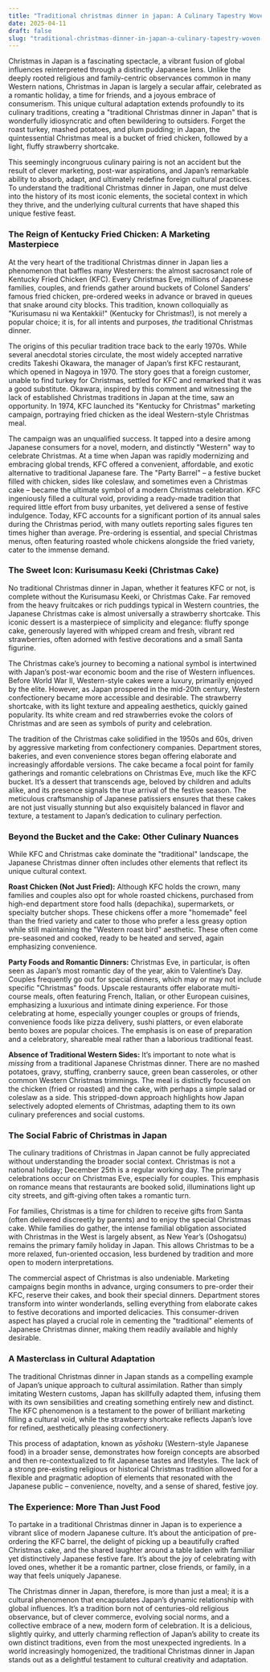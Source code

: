 ```yaml
---
title: "Traditional christmas dinner in japan: A Culinary Tapestry Woven with Global Threads"
date: 2025-04-11
draft: false
slug: "traditional-christmas-dinner-in-japan-a-culinary-tapestry-woven-with-global-threads" 
---
```


Christmas in Japan is a fascinating spectacle, a vibrant fusion of global influences reinterpreted through a distinctly Japanese lens. Unlike the deeply rooted religious and family-centric observances common in many Western nations, Christmas in Japan is largely a secular affair, celebrated as a romantic holiday, a time for friends, and a joyous embrace of consumerism. This unique cultural adaptation extends profoundly to its culinary traditions, creating a "traditional Christmas dinner in Japan" that is wonderfully idiosyncratic and often bewildering to outsiders. Forget the roast turkey, mashed potatoes, and plum pudding; in Japan, the quintessential Christmas meal is a bucket of fried chicken, followed by a light, fluffy strawberry shortcake.

This seemingly incongruous culinary pairing is not an accident but the result of clever marketing, post-war aspirations, and Japan’s remarkable ability to absorb, adapt, and ultimately redefine foreign cultural practices. To understand the traditional Christmas dinner in Japan, one must delve into the history of its most iconic elements, the societal context in which they thrive, and the underlying cultural currents that have shaped this unique festive feast.

### The Reign of Kentucky Fried Chicken: A Marketing Masterpiece

At the very heart of the traditional Christmas dinner in Japan lies a phenomenon that baffles many Westerners: the almost sacrosanct role of Kentucky Fried Chicken (KFC). Every Christmas Eve, millions of Japanese families, couples, and friends gather around buckets of Colonel Sanders’ famous fried chicken, pre-ordered weeks in advance or braved in queues that snake around city blocks. This tradition, known colloquially as "Kurisumasu ni wa Kentakkii!" (Kentucky for Christmas!), is not merely a popular choice; it is, for all intents and purposes, *the* traditional Christmas dinner.

The origins of this peculiar tradition trace back to the early 1970s. While several anecdotal stories circulate, the most widely accepted narrative credits Takeshi Okawara, the manager of Japan’s first KFC restaurant, which opened in Nagoya in 1970. The story goes that a foreign customer, unable to find turkey for Christmas, settled for KFC and remarked that it was a good substitute. Okawara, inspired by this comment and witnessing the lack of established Christmas traditions in Japan at the time, saw an opportunity. In 1974, KFC launched its "Kentucky for Christmas" marketing campaign, portraying fried chicken as the ideal Western-style Christmas meal.

The campaign was an unqualified success. It tapped into a desire among Japanese consumers for a novel, modern, and distinctly "Western" way to celebrate Christmas. At a time when Japan was rapidly modernizing and embracing global trends, KFC offered a convenient, affordable, and exotic alternative to traditional Japanese fare. The "Party Barrel" – a festive bucket filled with chicken, sides like coleslaw, and sometimes even a Christmas cake – became the ultimate symbol of a modern Christmas celebration. KFC ingeniously filled a cultural void, providing a ready-made tradition that required little effort from busy urbanites, yet delivered a sense of festive indulgence. Today, KFC accounts for a significant portion of its annual sales during the Christmas period, with many outlets reporting sales figures ten times higher than average. Pre-ordering is essential, and special Christmas menus, often featuring roasted whole chickens alongside the fried variety, cater to the immense demand.

### The Sweet Icon: Kurisumasu Keeki (Christmas Cake)

No traditional Christmas dinner in Japan, whether it features KFC or not, is complete without the Kurisumasu Keeki, or Christmas Cake. Far removed from the heavy fruitcakes or rich puddings typical in Western countries, the Japanese Christmas cake is almost universally a strawberry shortcake. This iconic dessert is a masterpiece of simplicity and elegance: fluffy sponge cake, generously layered with whipped cream and fresh, vibrant red strawberries, often adorned with festive decorations and a small Santa figurine.

The Christmas cake’s journey to becoming a national symbol is intertwined with Japan’s post-war economic boom and the rise of Western influences. Before World War II, Western-style cakes were a luxury, primarily enjoyed by the elite. However, as Japan prospered in the mid-20th century, Western confectionery became more accessible and desirable. The strawberry shortcake, with its light texture and appealing aesthetics, quickly gained popularity. Its white cream and red strawberries evoke the colors of Christmas and are seen as symbols of purity and celebration.

The tradition of the Christmas cake solidified in the 1950s and 60s, driven by aggressive marketing from confectionery companies. Department stores, bakeries, and even convenience stores began offering elaborate and increasingly affordable versions. The cake became a focal point for family gatherings and romantic celebrations on Christmas Eve, much like the KFC bucket. It’s a dessert that transcends age, beloved by children and adults alike, and its presence signals the true arrival of the festive season. The meticulous craftsmanship of Japanese patissiers ensures that these cakes are not just visually stunning but also exquisitely balanced in flavor and texture, a testament to Japan’s dedication to culinary perfection.

### Beyond the Bucket and the Cake: Other Culinary Nuances

While KFC and Christmas cake dominate the "traditional" landscape, the Japanese Christmas dinner often includes other elements that reflect its unique cultural context.

**Roast Chicken (Not Just Fried):** Although KFC holds the crown, many families and couples also opt for whole roasted chickens, purchased from high-end department store food halls (depachika), supermarkets, or specialty butcher shops. These chickens offer a more "homemade" feel than the fried variety and cater to those who prefer a less greasy option while still maintaining the "Western roast bird" aesthetic. These often come pre-seasoned and cooked, ready to be heated and served, again emphasizing convenience.

**Party Foods and Romantic Dinners:** Christmas Eve, in particular, is often seen as Japan’s most romantic day of the year, akin to Valentine’s Day. Couples frequently go out for special dinners, which may or may not include specific "Christmas" foods. Upscale restaurants offer elaborate multi-course meals, often featuring French, Italian, or other European cuisines, emphasizing a luxurious and intimate dining experience. For those celebrating at home, especially younger couples or groups of friends, convenience foods like pizza delivery, sushi platters, or even elaborate bento boxes are popular choices. The emphasis is on ease of preparation and a celebratory, shareable meal rather than a laborious traditional feast.

**Absence of Traditional Western Sides:** It’s important to note what is *missing* from a traditional Japanese Christmas dinner. There are no mashed potatoes, gravy, stuffing, cranberry sauce, green bean casseroles, or other common Western Christmas trimmings. The meal is distinctly focused on the chicken (fried or roasted) and the cake, with perhaps a simple salad or coleslaw as a side. This stripped-down approach highlights how Japan selectively adopted elements of Christmas, adapting them to its own culinary preferences and social customs.

### The Social Fabric of Christmas in Japan

The culinary traditions of Christmas in Japan cannot be fully appreciated without understanding the broader social context. Christmas is not a national holiday; December 25th is a regular working day. The primary celebrations occur on Christmas Eve, especially for couples. This emphasis on romance means that restaurants are booked solid, illuminations light up city streets, and gift-giving often takes a romantic turn.

For families, Christmas is a time for children to receive gifts from Santa (often delivered discreetly by parents) and to enjoy the special Christmas cake. While families do gather, the intense familial obligation associated with Christmas in the West is largely absent, as New Year’s (Oshogatsu) remains the primary family holiday in Japan. This allows Christmas to be a more relaxed, fun-oriented occasion, less burdened by tradition and more open to modern interpretations.

The commercial aspect of Christmas is also undeniable. Marketing campaigns begin months in advance, urging consumers to pre-order their KFC, reserve their cakes, and book their special dinners. Department stores transform into winter wonderlands, selling everything from elaborate cakes to festive decorations and imported delicacies. This consumer-driven aspect has played a crucial role in cementing the "traditional" elements of Japanese Christmas dinner, making them readily available and highly desirable.

### A Masterclass in Cultural Adaptation

The traditional Christmas dinner in Japan stands as a compelling example of Japan’s unique approach to cultural assimilation. Rather than simply imitating Western customs, Japan has skillfully adapted them, infusing them with its own sensibilities and creating something entirely new and distinct. The KFC phenomenon is a testament to the power of brilliant marketing filling a cultural void, while the strawberry shortcake reflects Japan’s love for refined, aesthetically pleasing confectionery.

This process of adaptation, known as *yōshoku* (Western-style Japanese food) in a broader sense, demonstrates how foreign concepts are absorbed and then re-contextualized to fit Japanese tastes and lifestyles. The lack of a strong pre-existing religious or historical Christmas tradition allowed for a flexible and pragmatic adoption of elements that resonated with the Japanese public – convenience, novelty, and a sense of shared, festive joy.

### The Experience: More Than Just Food

To partake in a traditional Christmas dinner in Japan is to experience a vibrant slice of modern Japanese culture. It’s about the anticipation of pre-ordering the KFC barrel, the delight of picking up a beautifully crafted Christmas cake, and the shared laughter around a table laden with familiar yet distinctively Japanese festive fare. It’s about the joy of celebrating with loved ones, whether it be a romantic partner, close friends, or family, in a way that feels uniquely Japanese.

The Christmas dinner in Japan, therefore, is more than just a meal; it is a cultural phenomenon that encapsulates Japan’s dynamic relationship with global influences. It’s a tradition born not of centuries-old religious observance, but of clever commerce, evolving social norms, and a collective embrace of a new, modern form of celebration. It is a delicious, slightly quirky, and utterly charming reflection of Japan’s ability to create its own distinct traditions, even from the most unexpected ingredients. In a world increasingly homogenized, the traditional Christmas dinner in Japan stands out as a delightful testament to cultural creativity and adaptation.